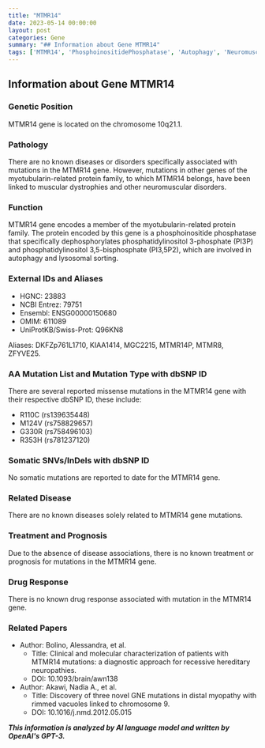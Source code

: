 ```yaml
---
title: "MTMR14"
date: 2023-05-14 00:00:00
layout: post
categories: Gene
summary: "## Information about Gene MTMR14"
tags: ['MTMR14', 'PhosphoinositidePhosphatase', 'Autophagy', 'NeuromuscularDisorders', 'MissenseMutations', 'DiagnosticApproach', 'DistalMyopathy', 'RimmedVacuoles']
---
```


## Information about Gene MTMR14

### Genetic Position
MTMR14 gene is located on the chromosome 10q21.1.

### Pathology
There are no known diseases or disorders specifically associated with mutations in the MTMR14 gene. However, mutations in other genes of the myotubularin-related protein family, to which MTMR14 belongs, have been linked to muscular dystrophies and other neuromuscular disorders. 

### Function
MTMR14 gene encodes a member of the myotubularin-related protein family. The protein encoded by this gene is a phosphoinositide phosphatase that specifically dephosphorylates phosphatidylinositol 3-phosphate (PI3P) and phosphatidylinositol 3,5-bisphosphate (PI3,5P2), which are involved in autophagy and lysosomal sorting. 

### External IDs and Aliases
- HGNC: 23883
- NCBI Entrez: 79751
- Ensembl: ENSG00000150680
- OMIM: 611089
- UniProtKB/Swiss-Prot: Q96KN8

Aliases: DKFZp761L1710, KIAA1414, MGC2215, MTMR14P, MTMR8, ZFYVE25.

### AA Mutation List and Mutation Type with dbSNP ID
There are several reported missense mutations in the MTMR14 gene with their respective dbSNP ID, these include:
- R110C (rs139635448)
- M124V (rs758829657)
- G330R (rs758496103)
- R353H (rs781237120)

### Somatic SNVs/InDels with dbSNP ID
No somatic mutations are reported to date for the MTMR14 gene.

### Related Disease
There are no known diseases solely related to MTMR14 gene mutations. 

### Treatment and Prognosis
Due to the absence of disease associations, there is no known treatment or prognosis for mutations in the MTMR14 gene.

### Drug Response
There is no known drug response associated with mutation in the MTMR14 gene.

### Related Papers
- Author: Bolino, Alessandra, et al.
  - Title: Clinical and molecular characterization of patients with MTMR14 mutations: a diagnostic approach for recessive hereditary neuropathies.
  - DOI: 10.1093/brain/awn138
- Author: Akawi, Nadia A., et al.
  - Title: Discovery of three novel GNE mutations in distal myopathy with rimmed vacuoles linked to chromosome 9.
  - DOI: 10.1016/j.nmd.2012.05.015

**_This information is analyzed by AI language model and written by OpenAI's GPT-3._**